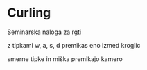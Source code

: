 # Curling
Seminarska naloga za rgti


z tipkami w, a, s, d premikas eno izmed kroglic

smerne tipke in miška premikajo kamero
